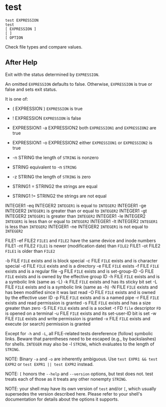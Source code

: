 # test

```
test EXPRESSION
test
[ EXPRESSION ]
[ ]
[ OPTION
```

Check file types and compare values.

## After Help

Exit with the status determined by `EXPRESSION`.

An omitted `EXPRESSION` defaults to false.
Otherwise, `EXPRESSION` is true or false and sets exit status. 

It is one of:

* ( EXPRESSION )               `EXPRESSION` is true
* ! EXPRESSION                 `EXPRESSION` is false
* EXPRESSION1 -a EXPRESSION2   both `EXPRESSION1` and `EXPRESSION2` are true
* EXPRESSION1 -o EXPRESSION2   either `EXPRESSION1` or `EXPRESSION2` is true

* -n STRING            the length of `STRING` is nonzero
* STRING               equivalent to -n `STRING`
* -z STRING            the length of `STRING` is zero
* STRING1 = STRING2    the strings are equal
* STRING1 != STRING2   the strings are not equal

INTEGER1 -eq INTEGER2   `INTEGER1` is equal to `INTEGER2`
INTEGER1 -ge INTEGER2   `INTEGER1` is greater than or equal to `INTEGER2`
INTEGER1 -gt INTEGER2   `INTEGER1` is greater than `INTEGER2`
INTEGER1 -le INTEGER2   `INTEGER1` is less than or equal to `INTEGER2`
INTEGER1 -lt INTEGER2   `INTEGER1` is less than `INTEGER2`
INTEGER1 -ne INTEGER2   `INTEGER1` is not equal to `INTEGER2`

FILE1 -ef FILE2   `FILE1` and `FILE2` have the same device and inode numbers
FILE1 -nt FILE2   `FILE1` is newer (modification date) than `FILE2`
FILE1 -ot FILE2   `FILE1` is older than `FILE2`

-b FILE     `FILE` exists and is block special
-c FILE     `FILE` exists and is character special
-d FILE     `FILE` exists and is a directory
-e FILE     `FILE` exists
-f FILE     `FILE` exists and is a regular file
-g FILE     `FILE` exists and is set-group-ID
-G FILE     `FILE` exists and is owned by the effective group ID
-h FILE     `FILE` exists and is a symbolic link (same as -L)
-k FILE     `FILE` exists and has its sticky bit set
-L FILE     `FILE` exists and is a symbolic link (same as -h)
-N FILE     `FILE` exists and has been modified since it was last read
-O FILE     `FILE` exists and is owned by the effective user ID
-p FILE     `FILE` exists and is a named pipe
-r FILE     `FILE` exists and read permission is granted
-s FILE     `FILE` exists and has a size greater than zero
-S FILE     `FILE` exists and is a socket
-t FD       `file` descriptor `FD` is opened on a terminal
-u FILE     `FILE` exists and its set-user-ID bit is set
-w FILE     `FILE` exists and write permission is granted
-x FILE     `FILE` exists and execute (or search) permission is granted

Except for `-h` and `-L`, all FILE-related tests dereference (follow) symbolic links.
Beware that parentheses need to be escaped (e.g., by backslashes) for shells.
`INTEGER` may also be -l `STRING`, which evaluates to the length of `STRING`.

NOTE: Binary `-a` and `-o` are inherently ambiguous.
Use `test EXPR1 && test EXPR2` or `test EXPR1 || test EXPR2` instead.

NOTE: `[` honors the `--help` and `--version` options, but test does not.
test treats each of those as it treats any other nonempty `STRING`.

NOTE: your shell may have its own version of `test` and/or `[`, which usually supersedes the version described here.
Please refer to your shell's documentation for details about the options it supports.
